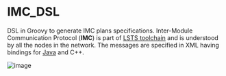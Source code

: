 # IMC_DSL
DSL in Groovy to generate IMC plans specifications.
Inter-Module Communication Protocol (**IMC**) is part of [LSTS toolchain](https://github.com/LSTS/) and is understood by all the nodes in the network. The messages are specified in XML having bindings for [Java](https://github.com/LSTS/imcjava) and C++.


![image](https://drive.google.com/open?id=1y_3fiFOb-trxdxuiC2olieGdrt0b6xCR)

